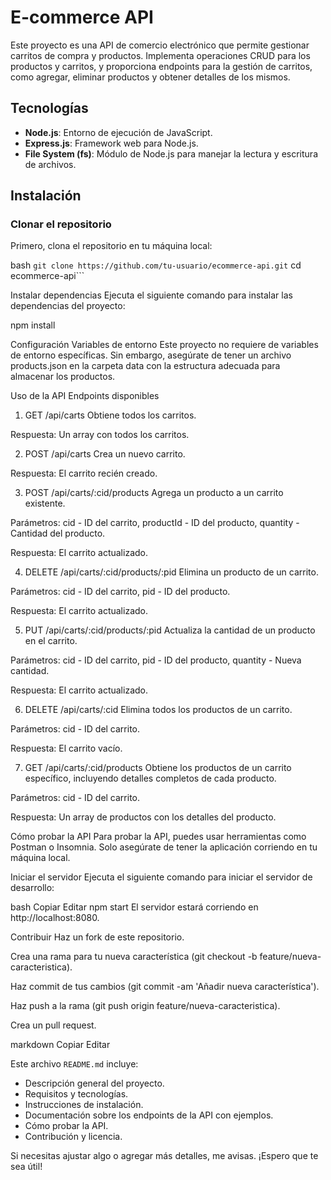 # E-commerce API

Este proyecto es una API de comercio electrónico que permite gestionar carritos de compra y productos. Implementa operaciones CRUD para los productos y carritos, y proporciona endpoints para la gestión de carritos, como agregar, eliminar productos y obtener detalles de los mismos.

## Tecnologías

- **Node.js**: Entorno de ejecución de JavaScript.
- **Express.js**: Framework web para Node.js.
- **File System (fs)**: Módulo de Node.js para manejar la lectura y escritura de archivos.

## Instalación

### Clonar el repositorio

Primero, clona el repositorio en tu máquina local:

bash
```git clone https://github.com/tu-usuario/ecommerce-api.git```
cd ecommerce-api```

Instalar dependencias
Ejecuta el siguiente comando para instalar las dependencias del proyecto:

npm install

Configuración
Variables de entorno
Este proyecto no requiere de variables de entorno específicas. Sin embargo, asegúrate de tener un archivo products.json en la carpeta data con la estructura adecuada para almacenar los productos.

Uso de la API
Endpoints disponibles
1. GET /api/carts
Obtiene todos los carritos.

Respuesta: Un array con todos los carritos.

2. POST /api/carts
Crea un nuevo carrito.

Respuesta: El carrito recién creado.

3. POST /api/carts/:cid/products
Agrega un producto a un carrito existente.

Parámetros: cid - ID del carrito, productId - ID del producto, quantity - Cantidad del producto.

Respuesta: El carrito actualizado.

4. DELETE /api/carts/:cid/products/:pid
Elimina un producto de un carrito.

Parámetros: cid - ID del carrito, pid - ID del producto.

Respuesta: El carrito actualizado.

5. PUT /api/carts/:cid/products/:pid
Actualiza la cantidad de un producto en el carrito.

Parámetros: cid - ID del carrito, pid - ID del producto, quantity - Nueva cantidad.

Respuesta: El carrito actualizado.

6. DELETE /api/carts/:cid
Elimina todos los productos de un carrito.

Parámetros: cid - ID del carrito.

Respuesta: El carrito vacío.

7. GET /api/carts/:cid/products
Obtiene los productos de un carrito específico, incluyendo detalles completos de cada producto.

Parámetros: cid - ID del carrito.

Respuesta: Un array de productos con los detalles del producto.

Cómo probar la API
Para probar la API, puedes usar herramientas como Postman o Insomnia. Solo asegúrate de tener la aplicación corriendo en tu máquina local.

Iniciar el servidor
Ejecuta el siguiente comando para iniciar el servidor de desarrollo:

bash
Copiar
Editar
npm start
El servidor estará corriendo en http://localhost:8080.

Contribuir
Haz un fork de este repositorio.

Crea una rama para tu nueva característica (git checkout -b feature/nueva-caracteristica).

Haz commit de tus cambios (git commit -am 'Añadir nueva característica').

Haz push a la rama (git push origin feature/nueva-caracteristica).

Crea un pull request.


markdown
Copiar
Editar

Este archivo `README.md` incluye:

- Descripción general del proyecto.
- Requisitos y tecnologías.
- Instrucciones de instalación.
- Documentación sobre los endpoints de la API con ejemplos.
- Cómo probar la API.
- Contribución y licencia.

Si necesitas ajustar algo o agregar más detalles, me avisas. ¡Espero que te sea útil!

